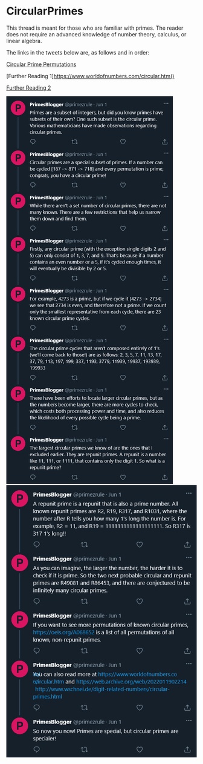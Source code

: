 # CircularPrimes
This thread is meant for those who are familiar with primes. The reader does not require an advanced knowledge of number theory, calculus, or linear algebra. 

The links in the tweets below are, as follows and in order:

[Circular Prime Permutations](https://oeis.org/A068652) 

[Further Reading 1]https://www.worldofnumbers.com/circular.htm()

[Further Reading 2](https://web.archive.org/web/20041204160717/http://www.wschnei.de/digit-related-numbers/circular-primes.html)

![Series of Tweets](https://github.com/cyber-ikarus/CircularPrimes/blob/main/PrimeThread1.png)
![Second series of Tweets](https://github.com/cyber-ikarus/CircularPrimes/blob/main/PrimeThread2.png)


